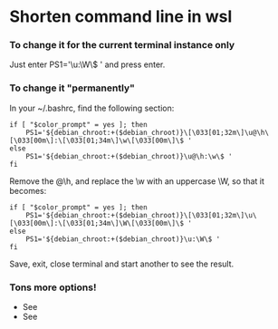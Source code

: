# Shorten command line in wsl

### To change it for the current terminal instance only

Just enter PS1='\u:\W\\$ ' and press enter.



### To change it "permanently"

In your \~/.bashrc, find the following section:

```
if [ "$color_prompt" = yes ]; then
    PS1='${debian_chroot:+($debian_chroot)}\[\033[01;32m\]\u@\h\[\033[00m\]:\[\033[01;34m\]\w\[\033[00m\]\$ '
else
    PS1='${debian_chroot:+($debian_chroot)}\u@\h:\w\$ '
fi
```

Remove the @\h, and replace the \w with an uppercase \W, so that it becomes:

```
if [ "$color_prompt" = yes ]; then
    PS1='${debian_chroot:+($debian_chroot)}\[\033[01;32m\]\u\[\033[00m\]:\[\033[01;34m\]\W\[\033[00m\]\$ '
else
    PS1='${debian_chroot:+($debian_chroot)}\u:\W\$ '
fi
```

Save, exit, close terminal and start another to see the result.



### Tons more options!

* See
* See
